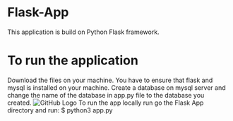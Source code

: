 # Flask-App
This application is build on Python Flask framework.

# To run the application
Download the files on your machine. You have to ensure that flask and mysql is installed on your machine. Create a database on mysql server and change the name of the database in app.py file to the database you created.
![GitHub Logo](/pictures/image.png)
To run the app locally run go the Flask App directory and run:
$ python3 app.py
